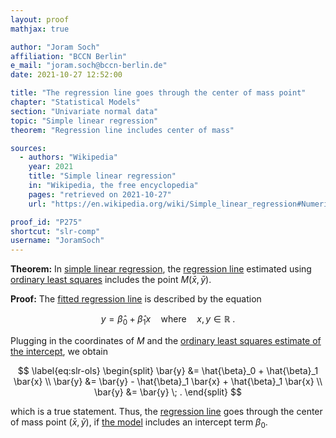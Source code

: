 ```yaml
---
layout: proof
mathjax: true

author: "Joram Soch"
affiliation: "BCCN Berlin"
e_mail: "joram.soch@bccn-berlin.de"
date: 2021-10-27 12:52:00

title: "The regression line goes through the center of mass point"
chapter: "Statistical Models"
section: "Univariate normal data"
topic: "Simple linear regression"
theorem: "Regression line includes center of mass"

sources:
  - authors: "Wikipedia"
    year: 2021
    title: "Simple linear regression"
    in: "Wikipedia, the free encyclopedia"
    pages: "retrieved on 2021-10-27"
    url: "https://en.wikipedia.org/wiki/Simple_linear_regression#Numerical_properties"

proof_id: "P275"
shortcut: "slr-comp"
username: "JoramSoch"
---
```



**Theorem:** In [simple linear regression](/D/slr), the [regression line](/D/regline) estimated using [ordinary least squares](/P/slr-ols) includes the point $M(\bar{x},\bar{y})$.

**Proof:** The [fitted regression line](/D/regline) is described by the equation

$$ \label{eq:slr-ols-regline}
y = \hat{\beta}_0 + \hat{\beta}_1 x \quad \text{where} \quad x,y \in \mathbb{R} \; .
$$

Plugging in the coordinates of $M$ and the [ordinary least squares estimate of the intercept](/P/slr-ols), we obtain

$$ \label{eq:slr-ols}
\begin{split}
\bar{y} &= \hat{\beta}_0 + \hat{\beta}_1 \bar{x} \\
\bar{y} &= \bar{y} - \hat{\beta}_1 \bar{x} + \hat{\beta}_1 \bar{x} \\
\bar{y} &= \bar{y} \; .
\end{split}
$$

which is a true statement. Thus, the [regression line](/D/regline) goes through the center of mass point $(\bar{x},\bar{y})$, if [the model](/D/slr) includes an intercept term $\beta_0$.